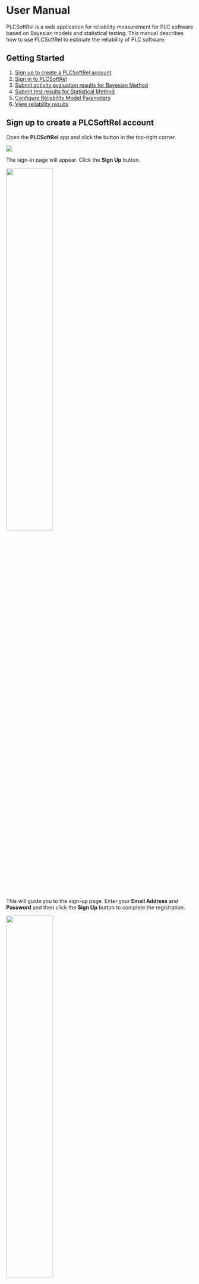 # User Manual
PLCSoftRel is a web application for reliability measurement for PLC software based on Bayesian models and statistical testing. This manual describes how to use PLCSoftRel to estimate the reliability of PLC software.

## Getting Started
1. [Sign up to create a PLCSoftRel account](#sign-up-to-create-a-plcsoftrel-account)
2. [Sign in to PLCSoftRel](#sign-in-to-plcsoftrel)
3. [Submit activity evaluation results for Bayesian Method](#submit-activity-evaluation-results-for-bayesian-method)
4. [Submit test results for Statistical Method](#submit-test-results-for-statistical-method)
5. [Configure Reliability Model Parameters ](#configure-reliability-model-parameters)
6. [View reliability results](#view-reliability-results)

## Sign up to create a PLCSoftRel account
Open the **PLCSoftRel** app and click the button in the top-right corner.

![](./images/main_page_click_icon_view.png)

The sign-in page will appear. Click the **Sign Up** button.

<img src="./images/sign-in_page_click_sign-up_view.png" width=50%>

This will guide you to the sign-up page. Enter your **Email Address** and **Password** and then click the **Sign Up** button to complete the registration.

<img src="./images/sign-up_page_view.png" width=50%>

## Sign in to PLCSoftRel
Open the **PLCSoftRel** app and click the button in the top-right corner.

![](./images/main_page_click_icon_view.png)

This will guide you to the sign-in page. Enter your **Email Address** and **Password** and then click the **Sign In** button to access your account.

<img src="./images/sign-in_page_view.png" width=50%>

## Submit activity evaluation results for Bayesian Method
Click the **Bayesian Methods** tab to start entering software-specific information including the **Number of Function Points (FP)** and **Development and V&V Activity Evaluation Results**.

![](./images/main_page_click_bbn_view.png)

### Number of Function Points (FP)
The number of Function Points (FP) is a measure of the software’s size and complexity. To estimate the number of FPs, please refer to **Table 8-10 "Ratios of Source-code Statements to Function Points for Selected Programming Languages"** in the **U.S.NRC report [1]**.

1. Enter the **Number of FPs**
2. Click the **Next** button to proceed.

![](./images/main_page_FP.png)

### Development and V&V activity evaluation results
To proceed development and V&V activity evaluation, please refer to **Section 4.2.1 "Attribute Nodes"** and **Appendix B "Detailed Attributes of All Phases"** in the **U.S.NRC report [1]**.

> Activity Quality is represented by 3 states: "High", "Medium", and "Low".
1. Enter the activity qualities by drop-down list.
2. Click the **Prev** and **Next** button to go to the previous/next section.
3. After you finish entering the data, click the **Submit** button to submit your results.

![](./images/main_page_attribute_view.png)

## Submit test results for Statistical Method

1. **Click the [Statistical Methods] tab.**
2. **1. Sensitivity Analysis**  
   - Enter the values for **PFD Goal** and **Confidence Goal**.  
   - Click the **Submit** button to perform the sensitivity analysis.
3. **2. Update PFD**  
   - Enter the **Number of Tests** and **Number of Failures**.  
   - Click the **Submit** button to calculate the statistical PFD.
4. **3. Full Analysis and Save (Save JSON)**  
   - Click the **Run Full Analysis and Save** button to execute the full analysis and download the results in JSON format.
     
![](./images/sst_page_view.png)

## Configure Reliability Model Parameters

Click the **Settings** icon in the top-right corner to open the configuration panel for reliability model parameters.

You can configure parameters used in **Bayesian models** and **statistical testing methods** to influence how the reliability is estimated.

### BBN (Bayesian Belief Network) Settings

Adjust the following parameters before running the BBN model:

- **Number of Chains**: Total MCMC chains to run in parallel.
- **Number of Iterations**: Number of total sampling steps.
- **Burn-in**: Initial steps to discard to remove bias.
- **Thinning Rate**: Interval at which samples are collected.
- **Enable DIC/pD Calculation**: Option to calculate Deviance Information Criterion and effective number of parameters.

### Statistical Method Settings

Set parameters for test-based reliability analysis:

- **Prior PFD**: Prior value of Probability of Failure on Demand.
- **Confidence Level**: Confidence level used in reliability estimation (e.g., 95%).

### Save Configuration

Click the **Save** button after adjusting the parameters. The new configuration will be applied in all subsequent reliability calculations.

> ⚠️ **Note**: Changing the model parameters may affect the final reliability results. Use with caution based on your reliability assurance strategy.
> 
![](./images/settings_icon_view.png)

## View reliability results
After submitting the results, you can view the estimated reliability results, specifically the **mean** values and **Markov chain Monte Carlo (MCMC) simulation traces** of the following reliability metrics:

- You can save the reliability calculation results to a file and load the saved file to view the results as a graph.
  
- Probability of Failure on Demand (PFD): probablity that safety software failed to take action when the demand condition is satisfied
    - Demand is a plant condition that requires the actuation of safety systems.
    - Eg. demand in reactor protection system: the condition that the trip signal should be produced

- Number of remaining faults

![](./images/results_page_view.png)

<!-- ## Accounts
### Authority
- Reviewers
- Users -->

## References
1. Chu T.-L., Varuttamaseni A., Yue M., Lee S. J., Kang H. G., Cho J., & Yang S. (2018). Developing a Bayesian Belief Network Model for Quantifying the Probability of Software Failure of a Protection System (NUREG CR-7233). U.S. NRC.
